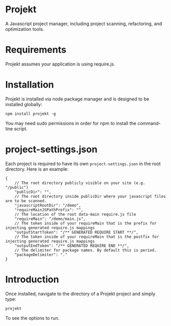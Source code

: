 Projekt
=========

A Javascript project manager, including project scanning, refactoring, and optimization tools.

Requirements
=========

Projekt assumes your application is using require.js.

Installation
=========

Projekt is installed via node package manager and is designed to be installed globally:

`npm install projekt -g`

You may need sudo permissions in order for npm to install the command-line script.

project-settings.json
=========

Each project is required to have its own `project-settings.json` in the root directory. Here is an example:

	{
		// The root directory publicly visible on your site (e.g. "/public")
		"publicDir": "",						
		// The root directory inside publicDir where your javascript files are to be scanned.
		"javascriptRootDir": "/demo",			
		"requireMainJSPathPrefix": "",					
		// The location of the root data-main require.js file
		"requireMain": "/demo/main.js",			
		// The token inside of your requireMain that is the prefix for injecting generated require.js mappings
		"outputStartToken": "/** GENERATED REQUIRE START **/",
		// The token inside of your requireMain that is the postfix for injecting generated require.js mappings
		"outputEndToken": "/** GENERATED REQUIRE END **/",
		// The delimiter for package names. By default this is period.
		"packageDelimiter": "."					
	}

Introduction
==========

Once installed, navigate to the directory of a Projekt project and simply type:

	projekt

To see the options to run.